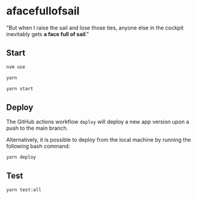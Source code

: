 # afacefullofsail

"But when I raise the sail and lose those ties, anyone else in the cockpit inevitably gets **a face full of sail**."

## Start

```bash
nvm use

yarn

yarn start
```

## Deploy

The GitHub actions workflow `deploy` will deploy a new app version upon a push to the main branch.

Alternatively, it is possible to deploy from the local machine by running the following bash command:

```bash
yarn deploy
```

## Test

```bash
yarn test:all
```
